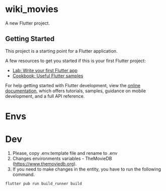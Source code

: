 # wiki_movies

A new Flutter project.

## Getting Started

This project is a starting point for a Flutter application.

A few resources to get you started if this is your first Flutter project:

- [Lab: Write your first Flutter app](https://docs.flutter.dev/get-started/codelab)
- [Cookbook: Useful Flutter samples](https://docs.flutter.dev/cookbook)

For help getting started with Flutter development, view the
[online documentation](https://docs.flutter.dev/), which offers tutorials,
samples, guidance on mobile development, and a full API reference.

# Envs

# Dev
1. Please, copy .env.template file and rename to .env
2. Changes environments variables - TheMovieDB (https://www.themoviedb.org).
3. If you need to make changes in the entity, you have to run the following command.
```
flutter pub run build_runner build
```